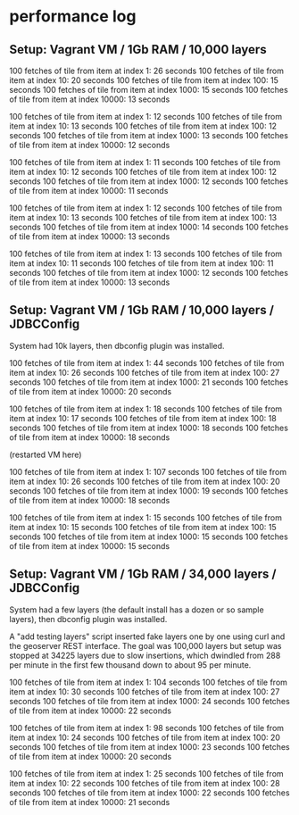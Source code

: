 performance log
===============

Setup: Vagrant VM / 1Gb RAM / 10,000 layers
-------------------------------------------

100 fetches of tile from item at index 1: 26 seconds
100 fetches of tile from item at index 10: 20 seconds
100 fetches of tile from item at index 100: 15 seconds
100 fetches of tile from item at index 1000: 15 seconds
100 fetches of tile from item at index 10000: 13 seconds

100 fetches of tile from item at index 1: 12 seconds
100 fetches of tile from item at index 10: 13 seconds
100 fetches of tile from item at index 100: 12 seconds
100 fetches of tile from item at index 1000: 13 seconds
100 fetches of tile from item at index 10000: 12 seconds

100 fetches of tile from item at index 1: 11 seconds
100 fetches of tile from item at index 10: 12 seconds
100 fetches of tile from item at index 100: 12 seconds
100 fetches of tile from item at index 1000: 12 seconds
100 fetches of tile from item at index 10000: 11 seconds

100 fetches of tile from item at index 1: 12 seconds
100 fetches of tile from item at index 10: 13 seconds
100 fetches of tile from item at index 100: 13 seconds
100 fetches of tile from item at index 1000: 14 seconds
100 fetches of tile from item at index 10000: 13 seconds

100 fetches of tile from item at index 1: 13 seconds
100 fetches of tile from item at index 10: 11 seconds
100 fetches of tile from item at index 100: 11 seconds
100 fetches of tile from item at index 1000: 12 seconds
100 fetches of tile from item at index 10000: 13 seconds


Setup: Vagrant VM / 1Gb RAM / 10,000 layers / JDBCConfig
--------------------------------------------------------

System had 10k layers, then dbconfig plugin was installed.

100 fetches of tile from item at index 1: 44 seconds
100 fetches of tile from item at index 10: 26 seconds
100 fetches of tile from item at index 100: 27 seconds
100 fetches of tile from item at index 1000: 21 seconds
100 fetches of tile from item at index 10000: 20 seconds

100 fetches of tile from item at index 1: 18 seconds
100 fetches of tile from item at index 10: 17 seconds
100 fetches of tile from item at index 100: 18 seconds
100 fetches of tile from item at index 1000: 18 seconds
100 fetches of tile from item at index 10000: 18 seconds

(restarted VM here)

100 fetches of tile from item at index 1: 107 seconds
100 fetches of tile from item at index 10: 26 seconds
100 fetches of tile from item at index 100: 20 seconds
100 fetches of tile from item at index 1000: 19 seconds
100 fetches of tile from item at index 10000: 18 seconds

100 fetches of tile from item at index 1: 15 seconds
100 fetches of tile from item at index 10: 15 seconds
100 fetches of tile from item at index 100: 15 seconds
100 fetches of tile from item at index 1000: 15 seconds
100 fetches of tile from item at index 10000: 15 seconds


Setup: Vagrant VM / 1Gb RAM / 34,000 layers / JDBCConfig
--------------------------------------------------------

System had a few layers (the default install has a dozen or 
so sample layers), then dbconfig plugin was installed.

A "add testing layers" script inserted fake layers one by one
using curl and the geoserver REST interface. The goal was
100,000 layers but setup was stopped at 34225 layers due
to slow insertions, which dwindled from 288 per minute in 
the first few thousand down to about 95 per minute.

100 fetches of tile from item at index 1: 104 seconds
100 fetches of tile from item at index 10: 30 seconds
100 fetches of tile from item at index 100: 27 seconds
100 fetches of tile from item at index 1000: 24 seconds
100 fetches of tile from item at index 10000: 22 seconds

100 fetches of tile from item at index 1: 98 seconds
100 fetches of tile from item at index 10: 24 seconds
100 fetches of tile from item at index 100: 20 seconds
100 fetches of tile from item at index 1000: 23 seconds
100 fetches of tile from item at index 10000: 20 seconds

100 fetches of tile from item at index 1: 25 seconds
100 fetches of tile from item at index 10: 22 seconds
100 fetches of tile from item at index 100: 28 seconds
100 fetches of tile from item at index 1000: 22 seconds
100 fetches of tile from item at index 10000: 21 seconds





